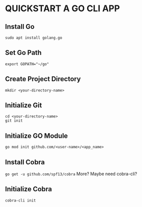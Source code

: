 # QUICKSTART A GO CLI APP

## Install Go
`sudo apt install golang.go`

## Set Go Path
`export GOPATH="~/go"`

## Create Project Directory
`mkdir <your-directory-name>`

## Initialize Git
```
cd <your-directory-name>
git init
```

## Initialize GO Module
`go mod init github.com/<user-name>/<app_name>`

## Install Cobra
`go get -u github.com/spf13/cobra`
More? Maybe need cobra-cli?

## Initialize Cobra
`cobra-cli init`

